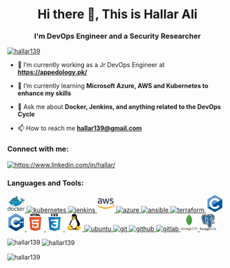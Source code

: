 <h1 align="center">Hi there 👋, This is Hallar Ali</h1>
<h3 align="center">I'm DevOps Engineer and a Security Researcher</h3>

<p align="left"> <a href="https://github.com/ryo-ma/github-profile-trophy"><img src="https://github-profile-trophy.vercel.app/?username=hallar139" alt="hallar139" /></a> </p>

- 🔭 I’m currently working as a Jr DevOps Engineer at **https://appedology.pk/**

- 🌱 I’m currently learning **Microsoft Azure, AWS and Kubernetes to enhance my skills**

- 💬 Ask me about **Docker, Jenkins, and anything related to the DevOps Cycle**

- 📫 How to reach me **hallar139@gmail.com**
  

<h3 align="left">Connect with me:</h3>
<p align="left">
<a href="https://www.linkedin.com/in/hallar/" target="blank"><img align="center" src="https://raw.githubusercontent.com/rahuldkjain/github-profile-readme-generator/master/src/images/icons/Social/linked-in-alt.svg" alt="https://www.linkedin.com/in/hallar/" height="30" width="40" /></a>
</p>

<h3 align="left">Languages and Tools:</h3>
<p align="left"> 

<!-- Docker -->
<a href="https://www.docker.com/" target="_blank" rel="noreferrer"> 
  <img src="https://raw.githubusercontent.com/devicons/devicon/master/icons/docker/docker-original-wordmark.svg" alt="docker" width="40" height="40"/> 
</a>

<!-- Kubernetes -->
<a href="https://kubernetes.io/" target="_blank" rel="noreferrer"> 
  <img src="https://www.vectorlogo.zone/logos/kubernetes/kubernetes-icon.svg" alt="kubernetes" width="40" height="40"/> 
</a>

<!-- Jenkins -->
<a href="https://www.jenkins.io/" target="_blank" rel="noreferrer"> 
  <img src="https://www.vectorlogo.zone/logos/jenkins/jenkins-icon.svg" alt="jenkins" width="40" height="40"/> 
</a>

<!-- CI/CD Pipelines -->
<!-- You can use a generic CI/CD logo or the logo of a specific CI/CD tool you prefer -->

<!-- AWS -->
<a href="https://aws.amazon.com/" target="_blank" rel="noreferrer"> 
  <img src="https://raw.githubusercontent.com/devicons/devicon/master/icons/amazonwebservices/amazonwebservices-original-wordmark.svg" alt="aws" width="40" height="40"/> 
</a>

<!-- Microsoft Azure -->
<a href="https://azure.microsoft.com/" target="_blank" rel="noreferrer"> 
  <img src="https://www.vectorlogo.zone/logos/microsoft_azure/microsoft_azure-icon.svg" alt="azure" width="40" height="40"/> 
</a>

<!-- Ansible -->
<a href="https://www.ansible.com/" target="_blank" rel="noreferrer"> 
  <img src="https://www.vectorlogo.zone/logos/ansible/ansible-icon.svg" alt="ansible" width="40" height="40"/> 
</a>

<!-- Terraform -->
<a href="https://www.terraform.io/" target="_blank" rel="noreferrer"> 
  <img src="https://www.vectorlogo.zone/logos/terraformio/terraformio-icon.svg" alt="terraform" width="40" height="40"/> 
</a>

<!-- Zenmap -->
<!-- It seems there's no official logo for Zenmap. Consider using a generic network icon or a relevant image. -->

<!-- C -->
<a href="https://en.wikipedia.org/wiki/C_(programming_language)" target="_blank" rel="noreferrer"> 
  <img src="https://raw.githubusercontent.com/devicons/devicon/master/icons/c/c-original.svg" alt="c" width="40" height="40"/> 
</a>

<!-- C++ -->
<a href="https://en.wikipedia.org/wiki/C%2B%2B" target="_blank" rel="noreferrer"> 
  <img src="https://raw.githubusercontent.com/devicons/devicon/master/icons/cplusplus/cplusplus-original.svg" alt="cplusplus" width="40" height="40"/> 
</a>

<!-- HTML -->
<a href="https://www.w3.org/html/" target="_blank" rel="noreferrer"> 
  <img src="https://raw.githubusercontent.com/devicons/devicon/master/icons/html5/html5-original-wordmark.svg" alt="html5" width="40" height="40"/> 
</a>

<!-- CSS -->
<a href="https://www.w3schools.com/css/" target="_blank" rel="noreferrer"> 
  <img src="https://raw.githubusercontent.com/devicons/devicon/master/icons/css3/css3-original-wordmark.svg" alt="css3" width="40" height="40"/> 
</a>

<!-- Linux -->
<a href="https://www.linux.org/" target="_blank" rel="noreferrer"> 
  <img src="https://raw.githubusercontent.com/devicons/devicon/master/icons/linux/linux-original.svg" alt="linux" width="40" height="40"/> 
</a>

<!-- Ubuntu -->
<a href="https://ubuntu.com/" target="_blank" rel="noreferrer"> 
  <img src="https://upload.wikimedia.org/wikipedia/commons/a/ab/Logo-ubuntu_cof-orange-hex.svg" alt="ubuntu" width="40" height="40"/> 
</a>

<!-- Git -->
<a href="https://git-scm.com/" target="_blank" rel="noreferrer"> 
  <img src="https://www.vectorlogo.zone/logos/git-scm/git-scm-icon.svg" alt="git" width="40" height="40"/> 
</a>

<!-- GitHub -->
<a href="https://github.com/" target="_blank" rel="noreferrer"> 
  <img src="https://www.vectorlogo.zone/logos/github/github-icon.svg" alt="github" width="40" height="40"/> 
</a>

<!-- GitLab -->
<a href="https://about.gitlab.com/" target="_blank" rel="noreferrer"> 
  <img src="https://www.vectorlogo.zone/logos/gitlab/gitlab-icon.svg" alt="gitlab" width="40" height="40"/> 
</a>

<!-- MongoDB -->
<a href="https://www.mongodb.com/" target="_blank" rel="noreferrer"> 
  <img src="https://raw.githubusercontent.com/devicons/devicon/master/icons/mongodb/mongodb-original-wordmark.svg" alt="mongodb" width="40" height="40"/> 
</a>

<!-- PostgreSQL -->
<a href="https://www.postgresql.org" target="_blank" rel="noreferrer"> 
  <img src="https://raw.githubusercontent.com/devicons/devicon/master/icons/postgresql/postgresql-original-wordmark.svg" alt="postgresql" width="40" height="40"/> 
</a>

<!-- SQL -->
<!-- Consider using a generic database icon or a relevant image. -->

<!-- ... (remaining entries) -->

  
</p>

<p><img align="left" src="https://github-readme-stats.vercel.app/api/top-langs?username=hallar139&show_icons=true&locale=en&layout=compact" alt="hallar139" /></p>

<p>&nbsp;<img align="center" src="https://github-readme-stats.vercel.app/api?username=hallar139&show_icons=true&locale=en" alt="hallar139" /></p>

<p><img align="center" src="https://github-readme-streak-stats.herokuapp.com/?user=hallar139&" alt="hallar139" /></p>
